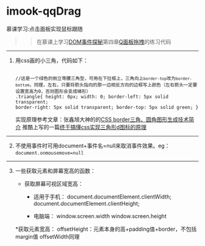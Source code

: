 # imook-qqDrag
慕课学习:点击面板实现鼠标跟随

>> 在慕课上学习[DOM事件探秘](http://www.imooc.com/learn/138)第四章[Q面板拖拽](http://www.imooc.com/video/2162)的练习代码

---
  1. 用css画的小三角，代码如下：
    <pre><code>
      //这是一个绿色的倒立等腰三角型，可用在下拉框上，三角向上`border-top`改为`border-bottom`，同理，左右，只要将箭头指向的那一边相反方向的边框写上颜色（左右箭头一定要设置宽高为0，否则图形会变成梯形）
      .triangle{
          height: 0px;
          width: 0;
          border-left: 5px solid transparent;
          border-right: 5px solid transparent;
          border-top: 5px solid green;
      }
    </code></pre>
    实现原理参考文章：张鑫旭大神的的[CSS border三角、圆角图形生成技术简介](http://www.zhangxinxu.com/wordpress/2010/05/css-border%E4%B8%89%E8%A7%92%E3%80%81%E5%9C%86%E8%A7%92%E5%9B%BE%E5%BD%A2%E7%94%9F%E6%88%90%E6%8A%80%E6%9C%AF%E7%AE%80%E4%BB%8B/)
                    推酷上写的一篇[终于搞懂css实现三角形d图标的原理](http://www.tuicool.com/articles/3eaINn)
  ---
  2. 不使用事件时可用document+事件名=null来取消事件效果。eg：`document.onmousemove=null` 
  ---
  3. 一些获取元素和屏幕宽高的函数：
      * 获取屏幕可视区域宽高：
        * 适用于手机：
          document.documentElement.clientWidth; 
          document.documentElement.clientHeight;

        * 电脑端：
          window.screen.width
          window.screen.height

      *获取元素宽高：
        offsetHeight：元素本身的高+padding值+border，不包括margin值
        offsetWidth同理

